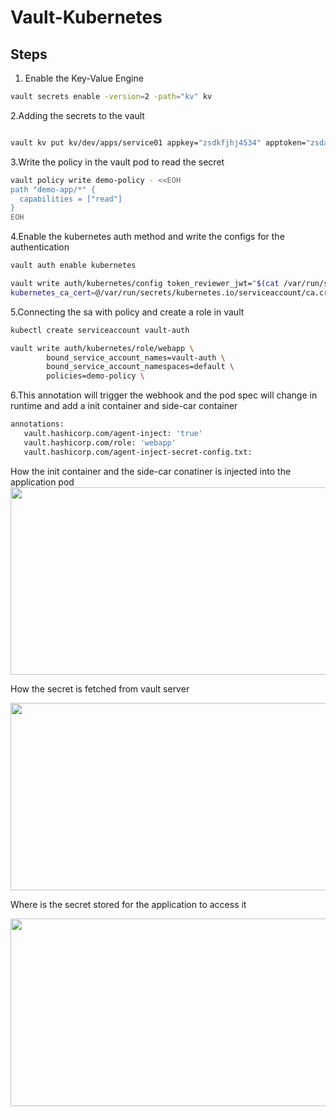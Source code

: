 # Vault-Kubernetes

## Steps


1. Enable the Key-Value Engine

```sh
vault secrets enable -version=2 -path="kv" kv
```

2.Adding the secrets to the vault
  ```sh

  vault kv put kv/dev/apps/service01 appkey="zsdkfjhj4534" apptoken="zsdasdfaskfjhj4534" 
  ```
3.Write the policy in the vault pod to read the secret 
  ```sh
  vault policy write demo-policy - <<EOH
  path "demo-app/*" {
    capabilities = ["read"]
  }
  EOH
  ```
4.Enable the kubernetes auth method and write the configs for the authentication
  ```sh
  vault auth enable kubernetes
  
  vault write auth/kubernetes/config token_reviewer_jwt="$(cat /var/run/secrets/kubernetes.io/serviceaccount/token)" kubernetes_host="https://$KUBERNETES_PORT_443_TCP_ADDR:443" 
  kubernetes_ca_cert=@/var/run/secrets/kubernetes.io/serviceaccount/ca.crt
  ```
5.Connecting the sa with policy and create a role in vault
  ```sh
  kubectl create serviceaccount vault-auth

  vault write auth/kubernetes/role/webapp \
          bound_service_account_names=vault-auth \
          bound_service_account_namespaces=default \
          policies=demo-policy \
  ```
6.This annotation will trigger the webhook and the pod spec will change in runtime and add a init container and side-car container
   ```sh
   annotations:
      vault.hashicorp.com/agent-inject: 'true'
      vault.hashicorp.com/role: 'webapp'
      vault.hashicorp.com/agent-inject-secret-config.txt:
```
How the init container and the side-car conatiner is injected into the application pod
<img src="https://github.com/j-rin/Vault-Kubernetes/blob/main/Screenshot%20from%202024-06-28%2008-19-01.png" width="600" height="300">

How the secret is fetched from vault server

<img src="https://github.com/j-rin/Vault-Kubernetes/blob/main/Screenshot%20from%202024-06-28%2008-19-55.png" width="600" height="300">

Where is the secret stored for the application to access it

<img src="https://github.com/j-rin/Vault-Kubernetes/blob/main/Screenshot%20from%202024-06-28%2008-18-43.png" width="600" height="300">
